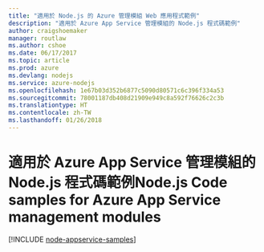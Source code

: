 ```yaml
---
title: "適用於 Node.js 的 Azure 管理模組 Web 應用程式範例"
description: "適用於 Azure App Service 管理模組的 Node.js 程式碼範例"
author: craigshoemaker
manager: routlaw
ms.author: cshoe
ms.date: 06/17/2017
ms.topic: article
ms.prod: azure
ms.devlang: nodejs
ms.service: azure-nodejs
ms.openlocfilehash: 1e67b03d352b6877c5090d80571c6c396f334a53
ms.sourcegitcommit: 78001187db408d21909e949c8a592f76626c2c3b
ms.translationtype: HT
ms.contentlocale: zh-TW
ms.lasthandoff: 01/26/2018
---
```

# <a name="nodejs-code-samples-for-azure-app-service-management-modules"></a><span data-ttu-id="19ac2-103">適用於 Azure App Service 管理模組的 Node.js 程式碼範例</span><span class="sxs-lookup"><span data-stu-id="19ac2-103">Node.js Code samples for Azure App Service management modules</span></span>

[!INCLUDE [node-appservice-samples](../docs-ref-conceptual/includes/appservice-samples.md)]